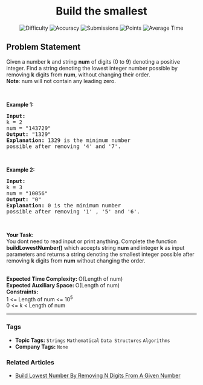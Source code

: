 <h1 align="center">Build the smallest</h1>

<p align="center">
  <img alt="Difficulty" title="Difficulty" src="https://custom-icon-badges.demolab.com/badge/Difficulty: Medium-1F222E?style=for-the-badge&logoColor=white&logo=fire"/>
  <img alt="Accuracy" title="Accuracy" src="https://custom-icon-badges.demolab.com/badge/Accuracy: 50.99%25-1F222E?style=for-the-badge&logoColor=white&logo=target"/>
  <img alt="Submissions" title="Submissions" src="https://custom-icon-badges.demolab.com/badge/Submissions: 18K+-1F222E?style=for-the-badge&logoColor=white&logo=repo"/>
  <img alt="Points" title="Points" src="https://custom-icon-badges.demolab.com/badge/Points: 4-1F222E?style=for-the-badge&logoColor=white&logo=award"/>
  <img alt="Average Time" title="Average Time" src="https://custom-icon-badges.demolab.com/badge/Average%20Time: N/A-1F222E?style=for-the-badge&logoColor=white&logo=clock"/>
</p>

## Problem Statement

Given a number <b>k</b> and string <b>num</b> of digits (0 to 9) denoting a positive integer. Find a string denoting the lowest integer number possible by removing <b>k</b> digits from <b>num</b>, without changing their order.<br>
<b>Note</b>: num will not contain any leading zero.

 

<b>Example 1:</b>

<pre><b>Input:</b>
k = 2
num = "143729"
<b>Output:</b> "1329"
<b>Explanation: </b>1329 is the minimum number
possible after removing '4' and '7'.</pre>

 

<b>Example 2:</b>

<pre><b>Input:</b>
k = 3
num = "10056"
<b>Output:</b> "0"
<b>Explanation: </b>0 is the minimum number
possible after removing '1' , '5' and '6'.</pre>

 

<b>Your Task:  </b><br>
You dont need to read input or print anything. Complete the function <b>buildLowestNumber()</b> which accepts string <b>num</b> and integer <b>k</b> as input parameters and returns a string denoting the smallest integer possible after removing <b>k</b> digits from <b>num</b> without changing the order.

<br>
<b>Expected Time Complexity: </b>O(Length of num) <br>
<b>Expected Auxiliary Space: </b>O(Length of num) 

<br>
<b>Constraints:</b><br>
1 <= Length of num <= 10<sup>5</sup><br>
0 <= k < Length of num


<hr>

### Tags
- **Topic Tags:** `Strings` `Mathematical` `Data Structures` `Algorithms`
- **Company Tags:** `None`

### Related Articles
- [Build Lowest Number By Removing N Digits From A Given Number](https://www.geeksforgeeks.org/build-lowest-number-by-removing-n-digits-from-a-given-number/)
